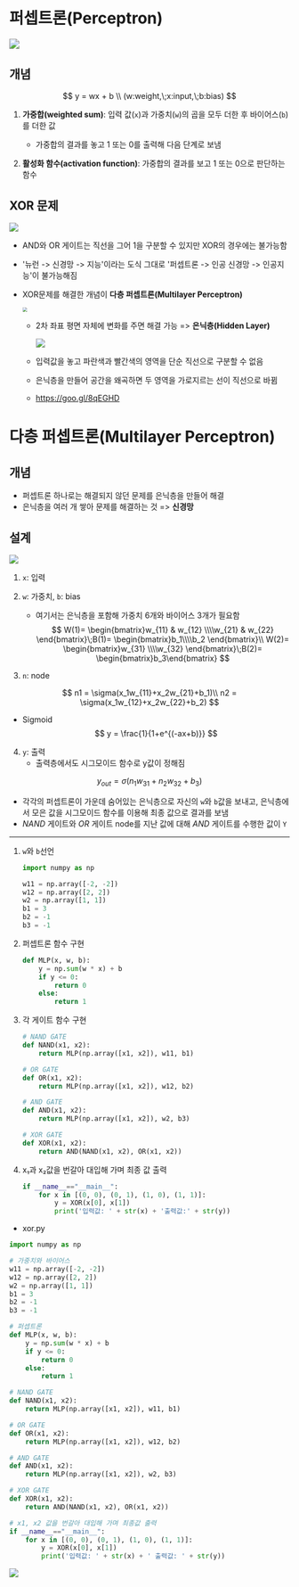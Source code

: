 # 퍼셉트론(Perceptron)

<img src="https://github.com/cr2w59/pengsoo/blob/master/dl/doc/images/%EC%A3%BC%EC%84%9D%202020-02-20%20130252.png?raw=true" style="zoom:110%;" />

## 개념

$$
y = wx + b \\ (w:weight,\;x:input,\;b:bias)
$$



1. **가중합(weighted sum)**: 입력 값(`x`)과 가중치(`w`)의 곱을 모두 더한 후 바이어스(`b`)를 더한 값

   - 가중합의 결과를 놓고 1 또는 0를 출력해 다음 단계로 보냄

2. **활성화 함수(activation function)**: 가중합의 결과를 보고 1 또는 0으로 판단하는 함수

   

## XOR 문제

![](https://github.com/cr2w59/pengsoo/blob/master/dl/doc/images/%EC%A3%BC%EC%84%9D%202020-02-20%20125410.png?raw=true)

- AND와 OR 게이트는 직선을 그어 1을 구분할 수 있지만 XOR의 경우에는 불가능함

- '뉴런 -> 신경망 -> 지능'이라는 도식 그대로 '퍼셉트론 -> 인공 신경망 -> 인공지능'이 불가능해짐

- XOR문제를 해결한 개념이 **다층 퍼셉트론(Multilayer Perceptron)** 
  
  <img src="https://github.com/cr2w59/pengsoo/blob/master/dl/doc/images/%EC%A3%BC%EC%84%9D%202020-02-20%20125411.png?raw=true" style="zoom:50%;" />
  
  - 2차 좌표 평면 자체에 변화를 주면 해결 가능 => **은닉층(Hidden Layer)**
  
    
  
    <img src="http://colah.github.io/posts/2015-09-NN-Types-FP/img/netvis.png" style="zoom: 100%;" />
  
  - 입력값을 놓고 파란색과 빨간색의 영역을 단순 직선으로 구분할 수 없음
  
  - 은닉층을 만들어 공간을 왜곡하면 두 영역을 가로지르는 선이 직선으로 바뀜
  
  - https://goo.gl/8qEGHD



# 다층 퍼셉트론(Multilayer Perceptron)

## 개념

- 퍼셉트론 하나로는 해결되지 않던 문제를 은닉층을 만들어 해결
- 은닉층을 여러 개 쌓아 문제를 해결하는 것 => **신경망** 

## 설계

![](https://github.com/cr2w59/pengsoo/blob/master/dl/doc/images/%EC%A3%BC%EC%84%9D%202020-02-20%20125412.png?raw=true)

1. `x`: 입력

2. `w`: 가중치,  `b`: bias

   - 여기서는 은닉층을 포함해 가중치 6개와 바이어스 3개가 필요함
     $$
     W(1)= \begin{bmatrix}w_{11} & w_{12} \\\\w_{21} & w_{22} \end{bmatrix}\;B(1)= \begin{bmatrix}b_1\\\\b_2 \end{bmatrix}\\
     W(2)= \begin{bmatrix}w_{31} \\\\w_{32} \end{bmatrix}\;B(2)= \begin{bmatrix}b_3\end{bmatrix}
     $$

3. `n`: node

$$
n1 = \sigma(x_1w_{11}+x_2w_{21}+b_1)\\ n2 = \sigma(x_1w_{12}+x_2w_{22}+b_2)
$$

- Sigmoid 
  $$
  y = \frac{1}{1+e^{(-ax+b)}}
  $$
  

4. `y`: 출력
   - 출력층에서도 시그모이드 함수로 y값이 정해짐

$$
y_{out} = \sigma(n_1w_{31}+n_2w_{32}+b_3)
$$

- 각각의 퍼셉트론이 가운데 숨어있는 은닉층으로  자신의 `w`와 `b`값을 보내고, 은닉층에서 모은 값을 시그모이드 함수를 이용해 최종 값으로 결과를 보냄
- *NAND* 게이트와 *OR* 게이트 node를 지난 값에 대해 *AND* 게이트를 수행한 값이 `Y`

------

1. `w`와 `b`선언

   ```python
   import numpy as np
   
   w11 = np.array([-2, -2])
   w12 = np.array([2, 2])
   w2 = np.array([1, 1])
   b1 = 3
   b2 = -1
   b3 = -1
   ```

2. 퍼셉트론 함수 구현

   ```python
   def MLP(x, w, b):
       y = np.sum(w * x) + b
       if y <= 0:
           return 0
       else:
           return 1
   ```

3. 각 게이트 함수 구현

   ```python
   # NAND GATE
   def NAND(x1, x2):
       return MLP(np.array([x1, x2]), w11, b1)
   
   # OR GATE
   def OR(x1, x2):
       return MLP(np.array([x1, x2]), w12, b2)
   
   # AND GATE
   def AND(x1, x2):
       return MLP(np.array([x1, x2]), w2, b3)
   
   # XOR GATE
   def XOR(x1, x2):
       return AND(NAND(x1, x2), OR(x1, x2))
   ```

4. x₁과 x₂값을 번갈아 대입해 가며 최종 값 출력

   ```python
   if __name__=="__main__":
       for x in [(0, 0), (0, 1), (1, 0), (1, 1)]:
           y = XOR(x[0], x[1])
           print('입력값: ' + str(x) + '출력값:' + str(y))
   ```

- xor.py

```python
import numpy as np

# 가중치와 바이어스
w11 = np.array([-2, -2])
w12 = np.array([2, 2])
w2 = np.array([1, 1])
b1 = 3
b2 = -1
b3 = -1

# 퍼셉트론
def MLP(x, w, b):
    y = np.sum(w * x) + b
    if y <= 0:
        return 0
    else:
        return 1

# NAND GATE
def NAND(x1, x2):
    return MLP(np.array([x1, x2]), w11, b1)

# OR GATE
def OR(x1, x2):
    return MLP(np.array([x1, x2]), w12, b2)

# AND GATE
def AND(x1, x2):
    return MLP(np.array([x1, x2]), w2, b3)

# XOR GATE
def XOR(x1, x2):
    return AND(NAND(x1, x2), OR(x1, x2))

# x1, x2 값을 번갈아 대입해 가며 최종값 출력
if __name__=="__main__":
    for x in [(0, 0), (0, 1), (1, 0), (1, 1)]:
        y = XOR(x[0], x[1])
        print('입력값: ' + str(x) + ' 출력값: ' + str(y))
```

![](https://github.com/cr2w59/pengsoo/blob/master/dl/doc/images/xor_output.png?raw=true)


